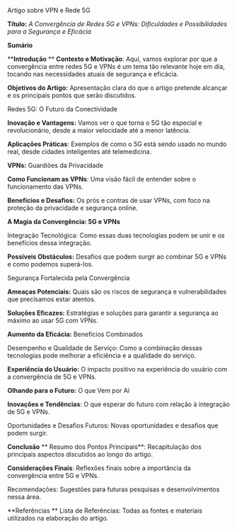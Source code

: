 Artigo sobre VPN e Rede 5G

**Título:** _A Convergência de Redes 5G e VPNs: Dificuldades e Possibilidades para a Segurança e Eficácia_

**Sumário**

****Introdução**
**
**Contexto e Motivação**: 
Aqui, vamos explorar por que a convergência entre redes 5G e VPNs é um tema tão relevante hoje em dia, tocando nas necessidades atuais de segurança e eficácia.

**Objetivos do Artigo:**
Apresentação clara do que o artigo pretende alcançar e os principais pontos que serão discutidos.

Redes 5G: O Futuro da Conectividade

**Inovação e Vantagens:** Vamos ver o que torna o 5G tão especial e revolucionário, desde a maior velocidade até a menor latência.

**Aplicações Práticas**: Exemplos de como o 5G está sendo usado no mundo real, desde cidades inteligentes até telemedicina.

**VPNs:** Guardiões da Privacidade

**Como Funcionam as VPNs**: Uma visão fácil de entender sobre o funcionamento das VPNs.

**Benefícios e Desafios:** Os prós e contras de usar VPNs, com foco na proteção da privacidade e segurança online.

**A Magia da Convergência: 5G e VPNs**

Integração Tecnológica: Como essas duas tecnologias podem se unir e os benefícios dessa integração.

**Possíveis Obstáculos:** Desafios que podem surgir ao combinar 5G e VPNs e como podemos superá-los.

Segurança Fortalecida pela Convergência

**Ameaças Potenciais:** Quais são os riscos de segurança e vulnerabilidades que precisamos estar atentos.

**Soluções Eficazes:** Estratégias e soluções para garantir a segurança ao máximo ao usar 5G com VPNs.

**Aumento da Eficácia:** Benefícios Combinados

Desempenho e Qualidade de Serviço: Como a combinação dessas tecnologias pode melhorar a eficiência e a qualidade do serviço.

**Experiência do Usuário:** O impacto positivo na experiência do usuário com a convergência de 5G e VPNs.

**Olhando para o Futuro:** O que Vem por Aí

**Inovações e Tendências**: 
O que esperar do futuro com relação à integração de 5G e VPNs.

Oportunidades e Desafios Futuros: Novas oportunidades e desafios que podem surgir.

**Conclusão**
**
Resumo dos Pontos Principais**: Recapitulação dos principais aspectos discutidos ao longo do artigo.

**Considerações Finais**:
Reflexões finais sobre a importância da convergência entre 5G e VPNs.

Recomendações: Sugestões para futuras pesquisas e desenvolvimentos nessa área.

**Referências
**
Lista de Referências: Todas as fontes e materiais utilizados na elaboração do artigo.
